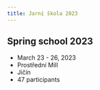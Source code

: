 ```yaml
---
title: Jarní škola 2023
---
```

## Spring school 2023

- March 23 - 26, 2023
- Prostřední Mill
- Jičín
- 47 participants
